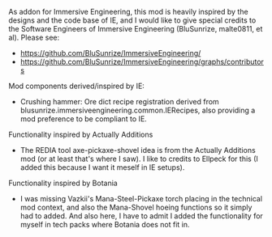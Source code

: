 
As addon for Immersive Engineering, this mod is heavily inspired
by the designs and the code base of IE, and I would like to give
special credits to the Software Engineers of Immersive Engineering
(BluSunrize, malte0811, et al). Please see:

  - https://github.com/BluSunrize/ImmersiveEngineering/
  - https://github.com/BluSunrize/ImmersiveEngineering/graphs/contributors

Mod components derived/inspired by IE:

  - Crushing hammer: Ore dict recipe registration derived from blusunrize.immersiveengineering.common.IERecipes,
    also providing a mod preference to be compliant to IE.


Functionality inspired by Actually Additions

  - The REDIA tool axe-pickaxe-shovel idea is from the Actually Additions
    mod (or at least that's where I saw). I like to credits to Ellpeck
    for this (I added this because I want it meself in IE setups).


Functionality inspired by Botania

  - I was missing Vazkii's Mana-Steel-Pickaxe torch placing in the technical
    mod context, and also the Mana-Shovel hoeing functions so it simply had
    to added. And also here, I have to admit I added the functionality for
    myself in tech packs where Botania does not fit in.
